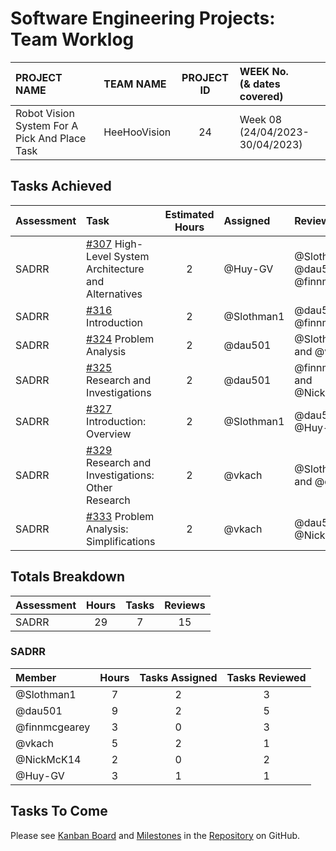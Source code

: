 <link rel="stylesheet" href="../styles/worklog.css" type="text/css">

# Software Engineering Projects: Team Worklog
<!--
	Author: @dau501
	Editor(s):
	Year: 2023
-->

|PROJECT NAME|TEAM NAME|PROJECT ID|WEEK No.<br/>(&amp; dates covered)|
|:-|:-|:-:|:-|
|Robot Vision System For A Pick And Place Task|HeeHooVision|24|Week 08<br/>(24/04/2023-30/04/2023)|

## Tasks Achieved
|Assessment|Task|Estimated Hours|Assigned|Reviewer(s)|
|:-|:-|:-:|:-|:-|
|SADRR|[#307][307] High-Level System Architecture and Alternatives|2|@Huy-GV|@Slothman1, @dau501, and @finnmcgearey|
|SADRR|[#316][316] Introduction|2|@Slothman1|@dau501 and @finnmcgearey|
|SADRR|[#324][324] Problem Analysis|2|@dau501|@Slothman1 and @vkach|
|SADRR|[#325][325] Research and Investigations|2|@dau501|@finnmcgearey and @NickMcK14|
|SADRR|[#327][327] Introduction: Overview|2|@Slothman1|@dau501 and @Huy-GV|
|SADRR|[#329][329] Research and Investigations: Other Research|2|@vkach|@Slothman1 and @dau501|
|SADRR|[#333][333] Problem Analysis: Simplifications|2|@vkach|@dau501 and @NickMcK14|

<!--
> *[As a guide in estimating the time consider the following:]*
>
> *[Each team member should contribute equally, and time spent actually writing software should be about*
> *(10 hours x 6 team members) across 24 weeks,*\
> *Total time allocation for each student should not exceed 10 hours per week,*\
> *The total hours per activity should be feasible.]*
-->

<div class="page"/><!-- page break -->

## Totals Breakdown
|Assessment|Hours|Tasks|Reviews|
|:-|:-:|:-:|:-:|
|SADRR|29|7|15|

### SADRR
|Member|Hours|Tasks Assigned|Tasks Reviewed|
|:-|:-:|:-:|:-:|
|@Slothman1|7|2|3|
|@dau501|9|2|5|
|@finnmcgearey|3|0|3|
|@vkach|5|2|1|
|@NickMcK14|2|0|2|
|@Huy-GV|3|1|1|

<!--EASY COPY+PASTE ACCESS
@Slothman1
@dau501
@finnmcgearey
@vkach
@NickMcK14
@Huy-GV

is:pr is:closed sort:created-asc milestone:"SADRR: System Architecture Design and Research Report" assignee:Slothman1
is:pr is:closed sort:created-asc milestone:"SADRR: System Architecture Design and Research Report" assignee:dau501
is:pr is:closed sort:created-asc milestone:"SADRR: System Architecture Design and Research Report" assignee:finnmcgearey
is:pr is:closed sort:created-asc milestone:"SADRR: System Architecture Design and Research Report" assignee:vkach
is:pr is:closed sort:created-asc milestone:"SADRR: System Architecture Design and Research Report" assignee:NickMcK14
is:pr is:closed sort:created-asc milestone:"SADRR: System Architecture Design and Research Report" assignee:Huy-GV

is:pr is:closed sort:created-asc milestone:"SADRR: System Architecture Design and Research Report" reviewed-by:Slothman1 -assignee:Slothman1
is:pr is:closed sort:created-asc milestone:"SADRR: System Architecture Design and Research Report" reviewed-by:dau501 -assignee:dau501
is:pr is:closed sort:created-asc milestone:"SADRR: System Architecture Design and Research Report" reviewed-by:finnmcgearey -assignee:finnmcgearey
is:pr is:closed sort:created-asc milestone:"SADRR: System Architecture Design and Research Report" reviewed-by:vkach -assignee:vkach
is:pr is:closed sort:created-asc milestone:"SADRR: System Architecture Design and Research Report" reviewed-by:NickMcK14 -assignee:NickMcK14
is:pr is:closed sort:created-asc milestone:"SADRR: System Architecture Design and Research Report" reviewed-by:Huy-GV -assignee:Huy-GV
-->

## Tasks To Come
Please see [Kanban Board][board] and [Milestones][assessments] in the [Repository][repo] on GitHub.

<!-- RR URLs -->
[307]: <https://github.com/kanbanyte/sepa/pull/307>
[316]: <https://github.com/kanbanyte/sepa/pull/316>
[324]: <https://github.com/kanbanyte/sepa/pull/324>
[325]: <https://github.com/kanbanyte/sepa/pull/325>
[327]: <https://github.com/kanbanyte/sepa/pull/327>
[329]: <https://github.com/kanbanyte/sepa/pull/329>
[333]: <https://github.com/kanbanyte/sepa/pull/333>

<!-- Other URLs -->
[board]: <https://github.com/orgs/kanbanyte/projects/7?fullscreen=true>
[assessments]: <https://github.com/kanbanyte/sepa/milestones>
[repo]: <https://github.com/kanbanyte/sepa>
